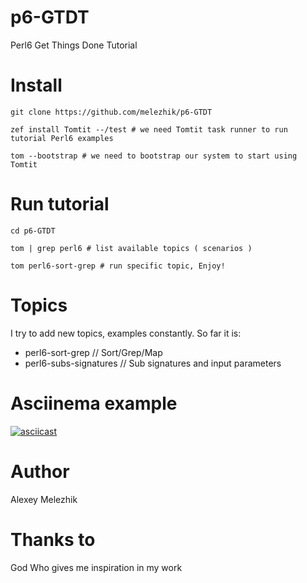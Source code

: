# p6-GTDT

Perl6 Get Things Done Tutorial


# Install


    git clone https://github.com/melezhik/p6-GTDT

    zef install Tomtit --/test # we need Tomtit task runner to run tutorial Perl6 examples

    tom --bootstrap # we need to bootstrap our system to start using Tomtit

# Run tutorial

    cd p6-GTDT

    tom | grep perl6 # list available topics ( scenarios )

    tom perl6-sort-grep # run specific topic, Enjoy!

# Topics

I try to add new topics, examples constantly. So far it is:

* perl6-sort-grep         // Sort/Grep/Map    
* perl6-subs-signatures   // Sub signatures and input parameters


# Asciinema example

[![asciicast](https://asciinema.org/a/2tu5sbHInFm9N7Vtwbdi8Jo5N.svg)](https://asciinema.org/a/2tu5sbHInFm9N7Vtwbdi8Jo5N)

# Author

Alexey Melezhik

# Thanks to

God Who gives me inspiration in my work

